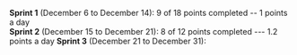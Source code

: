 **Sprint 1** (December 6 to December 14): 9 of 18 points completed -- 1 points a day  
**Sprint 2** (December 15 to December 21): 8 of 12 points completed  --- 1.2 points a day
**Sprint 3** (December 21 to December 31): 

